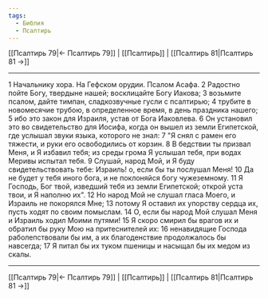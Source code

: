 ```yaml
---
tags:
  - Библия
  - Псалтирь
---
```

[[Псалтирь 79|← Псалтирь 79]] | [[Псалтирь]] | [[Псалтирь 81|Псалтирь 81 →]]

---
1 Начальнику хора. На Гефском орудии. Псалом Асафа.
2 Радостно пойте Богу, твердыне нашей; восклицайте Богу Иакова;
3 возьмите псалом, дайте тимпан, сладкозвучные гусли с псалтирью;
4 трубите в новомесячие трубою, в определенное время, в день праздника нашего;
5 ибо это закон для Израиля, устав от Бога Иаковлева.
6 Он установил это во свидетельство для Иосифа, когда он вышел из земли Египетской, где услышал звуки языка, которого не знал:
7 "Я снял с рамен его тяжести, и руки его освободились от корзин.
8 В бедствии ты призвал Меня, и Я избавил тебя; из среды грома Я услышал тебя, при водах Меривы испытал тебя.
9 Слушай, народ Мой, и Я буду свидетельствовать тебе: Израиль! о, если бы ты послушал Меня!
10 Да не будет у тебя иного бога, и не поклоняйся богу чужеземному.
11 Я Господь, Бог твой, изведший тебя из земли Египетской; открой уста твои, и Я наполню их".
12 Но народ Мой не слушал гласа Моего, и Израиль не покорялся Мне;
13 потому Я оставил их упорству сердца их, пусть ходят по своим помыслам.
14 О, если бы народ Мой слушал Меня и Израиль ходил Моими путями!
15 Я скоро смирил бы врагов их и обратил бы руку Мою на притеснителей их:
16 ненавидящие Господа раболепствовали бы им, а их благоденствие продолжалось бы навсегда;
17 Я питал бы их туком пшеницы и насыщал бы их медом из скалы.

---
[[Псалтирь 79|← Псалтирь 79]] | [[Псалтирь]] | [[Псалтирь 81|Псалтирь 81 →]]
